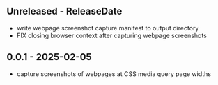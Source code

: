 ## Unreleased - ReleaseDate

- write webpage screenshot capture manifest to output directory
- FIX closing browser context after capturing webpage screenshots

## 0.0.1 - 2025-02-05

- capture screenshots of webpages at CSS media query page widths

[Unreleased]: https://github.com/eighty4/plunder/compare/core-v0.0.1...HEAD
[0.0.1]: https://github.com/eighty4/plunder/releases/tag/core-v0.0.1
